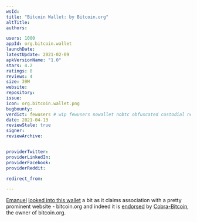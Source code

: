 ```yaml
---
wsId: 
title: "Bitcoin Wallet: by Bitcoin.org"
altTitle: 
authors:

users: 1000
appId: org.bitcoin.wallet
launchDate: 
latestUpdate: 2021-02-09
apkVersionName: "1.0"
stars: 4.2
ratings: 8
reviews: 4
size: 39M
website: 
repository: 
issue: 
icon: org.bitcoin.wallet.png
bugbounty: 
verdict: fewusers # wip fewusers nowallet nobtc obfuscated custodial nosource nonverifiable reproducible bounty defunct
date: 2021-04-13
reviewStale: true
signer: 
reviewArchive:


providerTwitter: 
providerLinkedIn: 
providerFacebook: 
providerReddit: 

redirect_from:

---
```



[Emanuel](/authors/emanuel)
[looked into this wallet](https://gitlab.com/walletscrutiny/walletScrutinyCom/-/issues/208)
a bit as it claims
association with a pretty prominent website - bitcoin.org and indeed it is
[endorsed](https://github.com/bitcoin-dot-org/BitcoinWalletMobile/issues/4) by
[Cobra-Bitcoin](https://github.com/Cobra-Bitcoin), the owner of bitcoin.org.
